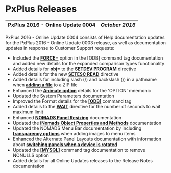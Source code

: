 # PxPlus Releases

**PxPlus 2016 - Online Update 0004** |  **_October 2016_**  
---|---  
  
PxPlus 2016 - Online Update 0004 consists of Help documentation updates for the PxPlus 2016 - Online Update 0003 release, as well as documentation updates in response to Customer Support requests:

  * Included the **[FORCE=](../command_tags/odb.htm#Mark8)** option in the [ODB] command tag documentation and added new details for the expanded comparison types functionality
  * Added details for **obj=** to the **[SETDEV PROGRAM](../directives/setdev_program.md)** directive
  * Added details for the new **[SETESC READ](../directives/setesc.md)** directive
  * Added details for including slash (/) and backslash (\\) in a pathname when **[adding a file](../PxPlus%20User%20Guide/File%20Handling/Processing%20Data%20Files/Accessing%20ZIP%20Files.htm#appendfile)** to a ZIP file
  * Enhanced the **[Animate option](../mnemonics/option.htm#animate)** details for the 'OPTION' mnemonic
  * Updated the System Parameters documentation
  * Improved the Format details for the **[[ODB]](../command_tags/odb.htm)** command tag
  * Added details to the **[WAIT](../directives/wait.md)** directive for the number of seconds to wait maximum limit
  * Enhanced **[NOMADS Panel Resizing](../NOMADS%20Graphical%20Application/Panel%20Designer/Resizing%20and%20Persistence/Panel%20Resizing.md)** documentation
  * Updated the **[iNomads Object Properties and Methods](../iNOMADS/Object%20Properties%20and%20Methods.md)** documentation
  * Updated the NOMADS Menu Bar documentation by including **[transparency options](../NOMADS%20Graphical%20Application/Creating%20Panel%20Controls/Menu%20Bar/Creating%20a%20Menu%20Item%20and%20Group.htm#Mark1)** when adding images to menu items
  * Enhanced the Alternate Panel Layouts documentation with information about **[switching panels when a device is rotated](../NOMADS%20Graphical%20Application/Program%20Interaction/Alternate%20Panel%20Layouts/Overview.htm#Mark5)**
  * Updated the **[[MYSQL]](../command_tags/mysql.htm)** command tag documentation to remove NONULLS option
  * Added details for all Online Updates releases to the Release Notes documentation


